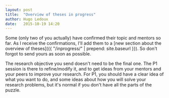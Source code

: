 ```yaml
---
layout: post
title:  "Overview of theses in progress"
author: Hugo Ledoux
date:   2015-10-19 14:20
---
```


Some (only two of you actually) have confirmed their topic and mentors so far. 
As I receive the confirmations, I'll add them to a [new section about the overview of theses]({{ "/inprogress/" | prepend: site.baseurl }}). 
So don't forgot to send yours as soon as possible.

The research objective you send doesn't need to be the final one. 
The P1 session is there to refine/modify it, and to get ideas from your mentors and your peers to improve your research.
For P1, you should have a clear idea of what you want to do, and some ideas about how you will solve your research problems, but it's normal if you don't have all the parts of the puzzle.






















